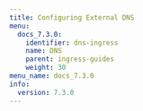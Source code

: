 ```yaml
---
title: Configuring External DNS
menu:
  docs_7.3.0:
    identifier: dns-ingress
    name: DNS
    parent: ingress-guides
    weight: 30
menu_name: docs_7.3.0
info:
  version: 7.3.0
---
```


